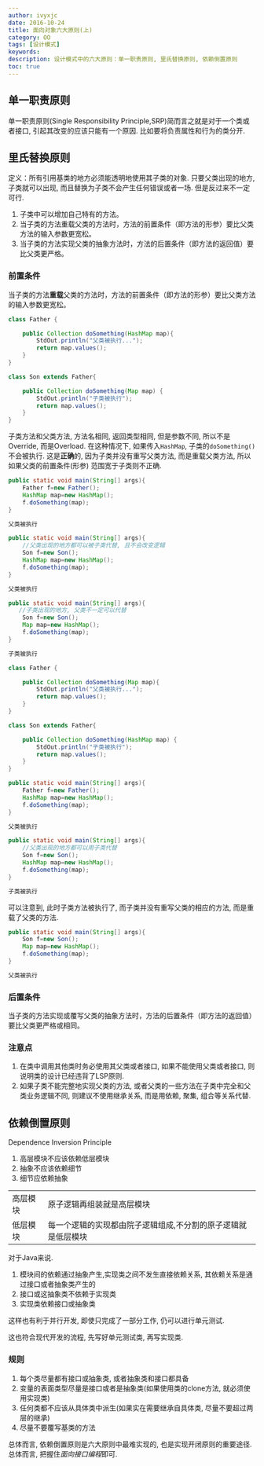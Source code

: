 ```yaml
---
author: ivyxjc
date: 2016-10-24
title: 面向对象六大原则(上)
category: OO
tags: [设计模式]
keywords:
description: 设计模式中的六大原则：单一职责原则, 里氏替换原则, 依赖倒置原则
toc: true
---
```


## 单一职责原则

单一职责原则(Single Responsibility Principle,SRP)简而言之就是对于一个类或者接口, 引起其改变的应该只能有一个原因. 比如要将负责属性和行为的类分开.


## 里氏替换原则

定义：所有引用基类的地方必须能透明地使用其子类的对象. 只要父类出现的地方, 子类就可以出现, 而且替换为子类不会产生任何错误或者一场. 但是反过来不一定可行.




1. 子类中可以增加自己特有的方法。
2. 当子类的方法重载父类的方法时，方法的前置条件（即方法的形参）要比父类方法的输入参数更宽松。
3. 当子类的方法实现父类的抽象方法时，方法的后置条件（即方法的返回值）要比父类更严格。

### 前置条件

当子类的方法**重载**父类的方法时，方法的前置条件（即方法的形参）要比父类方法的输入参数更宽松。

```java
class Father {

    public Collection doSomething(HashMap map){
        StdOut.println("父类被执行...");
        return map.values();
    }
}

class Son extends Father{

    public Collection doSomething(Map map) {
        StdOut.println("子类被执行");
        return map.values();
    }
}
```

子类方法和父类方法, 方法名相同, 返回类型相同, 但是参数不同, 所以不是Override, 而是Overload. 在这种情况下, 如果传入`HashMap`, 子类的`doSomething()`不会被执行.
这是**正确**的, 因为子类并没有重写父类方法, 而是重载父类方法, 所以如果父类的前置条件(形参) 范围宽于子类则不正确.


```java
public static void main(String[] args){
    Father f=new Father();
    HashMap map=new HashMap();
    f.doSomething(map);
}

父类被执行
```

```java
public static void main(String[] args){
    //父类出现的地方都可以被子类代替, 且不会改变逻辑
    Son f=new Son();
    HashMap map=new HashMap();
    f.doSomething(map);
}

父类被执行
```

```java
public static void main(String[] args){
   //子类出现的地方, 父类不一定可以代替
    Son f=new Son();
    Map map=new HashMap();
    f.doSomething(map);
}

子类被执行
```




```java
class Father {

    public Collection doSomething(Map map){
        StdOut.println("父类被执行...");
        return map.values();
    }
}

class Son extends Father{

    public Collection doSomething(HashMap map) {
        StdOut.println("子类被执行");
        return map.values();
    }
}
```


```java
public static void main(String[] args){
    Father f=new Father();
    HashMap map=new HashMap();
    f.doSomething(map);
}

父类被执行
```

```java
public static void main(String[] args){
    //父类出现的地方都可以用子类代替
    Son f=new Son();
    HashMap map=new HashMap();
    f.doSomething(map);
}

子类被执行
```

可以注意到, 此时子类方法被执行了, 而子类并没有重写父类的相应的方法, 而是重载了父类的方法.

```java
public static void main(String[] args){
    Son f=new Son();
    Map map=new HashMap();
    f.doSomething(map);
}

父类被执行
```

### 后置条件

当子类的方法实现或覆写父类的抽象方法时，方法的后置条件（即方法的返回值）要比父类更严格或相同。


### 注意点

1. 在类中调用其他类时务必使用其父类或者接口, 如果不能使用父类或者接口, 则说明类的设计已经违背了LSP原则.
2. 如果子类不能完整地实现父类的方法, 或者父类的一些方法在子类中完全和父类业务逻辑不同, 则建议不使用继承关系, 而是用依赖, 聚集, 组合等关系代替.


## 依赖倒置原则

Dependence Inversion Principle

1. 高层模块不应该依赖低层模块
2. 抽象不应该依赖细节
3. 细节应依赖抽象

|||
|--|--|
|高层模块|原子逻辑再组装就是高层模块|
|低层模块|每一个逻辑的实现都由院子逻辑组成,不分割的原子逻辑就是低层模块|

对于Java来说.

1. 模块间的依赖通过抽象产生,实现类之间不发生直接依赖关系, 其依赖关系是通过接口或者抽象类产生的
2. 接口或这抽象类不依赖于实现类
3. 实现类依赖接口或抽象类

这样也有利于并行开发, 即使只完成了一部分工作, 仍可以进行单元测试.

这也符合现代开发的流程, 先写好单元测试类, 再写实现类.

### 规则

1. 每个类尽量都有接口或抽象类, 或者抽象类和接口都具备
2. 变量的表面类型尽量是接口或者是抽象类(如果使用类的clone方法, 就必须使用实现类)
3. 任何类都不应该从具体类中派生(如果实在需要继承自具体类, 尽量不要超过两层的继承)
4. 尽量不要覆写基类的方法


总体而言, 依赖倒置原则是六大原则中最难实现的, 也是实现开闭原则的重要途径. 总体而言, 把握住*面向接口编程*即可.
